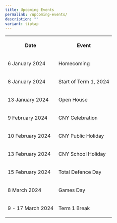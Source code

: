 ```yaml
---
title: Upcoming Events
permalink: /upcoming-events/
description: ""
variant: tiptap
---
```

<table><tbody><tr><th rowspan="1" colspan="1"><p>Date</p></th><th rowspan="1" colspan="1"><p>Event</p></th></tr><tr><td rowspan="1" colspan="1"><p>6 January 2024</p></td><td rowspan="1" colspan="1"><p>Homecoming</p></td></tr><tr><td rowspan="1" colspan="1"><p>8 January 2024</p></td><td rowspan="1" colspan="1"><p>Start of Term 1, 2024</p></td></tr><tr><td rowspan="1" colspan="1"><p>13 January 2024</p></td><td rowspan="1" colspan="1"><p>Open House</p></td></tr><tr><td rowspan="1" colspan="1"><p>9 February 2024</p></td><td rowspan="1" colspan="1"><p>CNY Celebration</p></td></tr><tr><td rowspan="1" colspan="1"><p>10 February 2024</p></td><td rowspan="1" colspan="1"><p>CNY Public Holiday</p></td></tr><tr><td rowspan="1" colspan="1"><p>13 February 2024</p></td><td rowspan="1" colspan="1"><p>CNY School Holiday</p></td></tr><tr><td rowspan="1" colspan="1"><p>15 February 2024</p></td><td rowspan="1" colspan="1"><p>Total Defence Day</p></td></tr><tr><td rowspan="1" colspan="1"><p>8 March 2024</p></td><td rowspan="1" colspan="1"><p>Games Day</p></td></tr><tr><td rowspan="1" colspan="1"><p>9 - 17 March 2024</p></td><td rowspan="1" colspan="1"><p>Term 1 Break</p></td></tr></tbody></table><p></p>